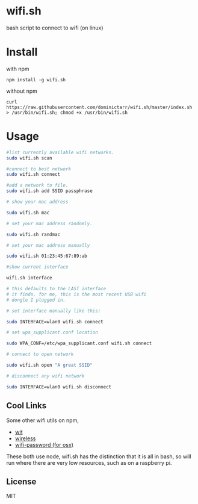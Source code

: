 # wifi.sh

bash script to connect to wifi (on linux)

# Install

with npm
```
npm install -g wifi.sh
```
without npm
```
curl https://raw.githubusercontent.com/dominictarr/wifi.sh/master/index.sh > /usr/bin/wifi.sh; chmod +x /usr/bin/wifi.sh
```

# Usage

``` bash
#list currently available wifi networks.
sudo wifi.sh scan

#connect to best network
sudo wifi.sh connect

#add a network to file.
sudo wifi.sh add SSID passphrase

# show your mac address

sudo wifi.sh mac

# set your mac address randomly.

sudo wifi.sh randmac

# set your mac address manually

sudo wifi.sh 01:23:45:67:89:ab

#show current interface

wifi.sh interface

# this defaults to the LAST interface
# it finds, for me, this is the most recent USB wifi
# dongle I plugged in.

# set interface manually like this:

sudo INTERFACE=wlan0 wifi.sh connect

# set wpa_supplicant.conf location

sudo WPA_CONF=/etc/wpa_supplicant.conf wifi.sh connect

# connect to open network

sudo wifi.sh open "A great SSID"

# disconnect any wifi network

sudo INTERFACE=wlan0 wifi.sh disconnect
```

## Cool Links

Some other wifi utils on npm,

* [wit](https://github.com/substack/wit)
* [wireless](https://github.com/tlhunter/node-wireless)
* [wifi-password (for osx)](https://github.com/rauchg/wifi-password)

These both use node, wifi.sh has the distinction that it is
all in bash, so will run where there are very low resources,
such as on a raspberry pi.

## License

MIT


